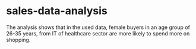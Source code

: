 # sales-data-analysis

The analysis shows that in the used data, female buyers in an age group of 26-35 years, from IT of healthcare sector are more likely to spend more on shopping.
